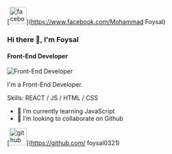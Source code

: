  [<img src='https://cdn.jsdelivr.net/npm/simple-icons@3.0.1/icons/facebook.svg' alt='facebook' height='40'>](https://www.facebook.com/Mohammad Foysal) 

### Hi there 👋, I'm Foysal
#### Front-End Developer
![Front-End Developer](https://scontent.fcgp4-1.fna.fbcdn.net/v/t39.30808-6/272140648_1344204932761328_2469809616800307480_n.jpg?stp=dst-jpg_p960x960&_nc_cat=103&ccb=1-7&_nc_sid=e3f864&_nc_eui2=AeEgMqi7UtrfZF3VAHWZ-m50jLKzyxogrP-MsrPLGiCs_3KmJKneeJNrSUmbPFl8knO9weGmrgAs7RIWLkLZhWHJ&_nc_ohc=5GlLYW-GNTgAX8BU2rL&tn=KD5QK9csBpqv6C6P&_nc_zt=23&_nc_ht=scontent.fcgp4-1.fna&oh=00_AT-3ODXhHY9GP6oWVjM3I2lnATxtEtKv19tQodmZ5OYC4A&oe=6297C2C0)

I'm a Front-End Developer.

Skills:  REACT / JS / HTML / CSS

- 🌱 I’m currently learning JavaScript 
- 👯 I’m looking to collaborate on Github 


[<img src='https://cdn.jsdelivr.net/npm/simple-icons@3.0.1/icons/github.svg' alt='github' height='40'>](https://github.com/ foysal0321)   

